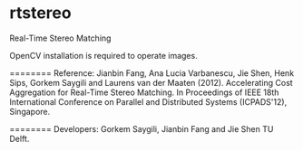 rtstereo
========

Real-Time Stereo Matching 

OpenCV installation is required to operate images. 


========
Reference: 
Jianbin Fang, Ana Lucia Varbanescu, Jie Shen, Henk Sips, Gorkem Saygili and Laurens van der Maaten (2012). Accelerating Cost Aggregation for Real-Time Stereo Matching. In Proceedings of IEEE 18th International Conference on Parallel and Distributed Systems (ICPADS'12), Singapore.

========
Developers: 
Gorkem Saygili, Jianbin Fang and Jie Shen TU Delft. 



